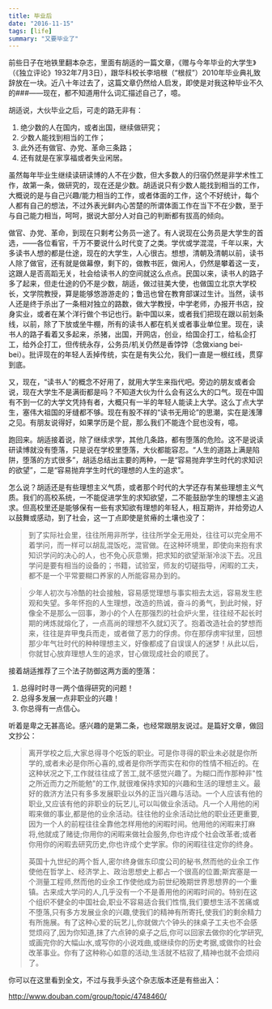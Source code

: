 ```yaml
---
title: 毕业后
date: "2016-11-15"
tags: [life]
summary: "又要毕业了"
---
```


前些日子在地铁里翻本杂志，里面有胡适的一篇文章，《赠与今年毕业的大学生》（《独立评论》1932年7月3日），跟华科校长李培根（“根叔”）2010年毕业典礼致辞放在一块。近八十年过去了，这篇文章仍然给人启发，即使是对我这种毕业不久的###——现在，都不知道用什么词汇描述自己了，噫。

胡适说，大伙毕业之后，可走的路无非有：

  1. 绝少数的人在国内，或者出国，继续做研究；
  2. 少数人能找到相当的工作；
  3. 此外还有做官、办党、革命三条路；
  4. 还有就是在家享福或者失业闲居。

虽然每年毕业生继续读研读博的人不在少数，但大多数人的归宿仍然是非学术性工作，故第一条，做研究的，现在还是少数。胡适说只有少数人能找到相当的工作，大概说的是与自己兴趣/能力相当的工作，或者体面的工作，这个不好统计，每个人都有自己的想法，不过外表光鲜内心苦楚的所谓体面工作在当下不在少数，至于与自己能力相当，呵呵，据说大部分人对自己的判断都有拔高的倾向。

做官、办党、革命，到现在只剩考公务员一途了。有人说现在公务员是大学生的首选，——各位看官，千万不要说什么时代变了之类。学优或学混混，千年以来，大多读书人想的都是仕途，现在的大学生，人心很古。想想，清朝及清朝以前，读书人除了做官，还有就是做幕僚，剩下的，做教书匠，做闲人，仍然是攀着这一支，这跟人是否高蹈无关，社会给读书人的空间就这么点点。民国以来，读书人的路子多了起来，但走仕途的仍不是少数，胡适，做过驻美大使，也做国立北京大学校长，文学院教授，算是能够悠游游走的；鲁迅也曾在教育部谋过生计。当然，读书人还是终于杀出了一条相对独立的路数，做大学教授，中学老师，办报开书店，投身实业，或者在某个洋行做个书记也行。新中国以来，或者我们把现在跟以前划条线，以前，除了下放或坐牛棚，所有的读书人都在机关或者事业单位里。现在，读书人的路子看着又多起来，杀猪，出国，开网店，创业，给国企打工，给私企打工，给外企打工，但传统永存，公务员/机关仍然是香饽饽（念做xiang bei-bei）。批评现在的年轻人丢掉传统，实在是有失公允，我们一直是一根红线，贯穿到底。

又，现在，“读书人”的概念不好用了，就用大学生来指代吧。旁边的朋友或者会说，现在大学生不是满街都是吗？不知道大伙为什么会有这么大的口气。现在中国有不到一亿的大学文凭持有者，大概只有一半的年轻人能读上大学。这么丁点大学生，塞伟大祖国的牙缝都不够。现在有股不祥的“读书无用论”的思潮，实在是浅薄之见。有朋友说得好，如果学历是个屁，那么我们不能连个屁也没有，噫。

跑回来。胡适接着说，除了继续求学，其他几条路，都有堕落的危险。这不是说读研读博就没有堕落，只是说在学校里堕落，大伙都能容忍。“人生的道路上满是陷阱，堕落的方式很多”，胡适总结出主要的两种，一是“容易抛弃学生时代的求知识的欲望”，二是“容易抛弃学生时代的理想的人生的追求”。

怎么说？胡适还是有些理想主义气质，或者那个时代的大学还存有某些理想主义气质。我们的高校系统，一不能促进学生的求知欲望，二不能鼓励学生的理想主义追求。但高校里还是能够保有一些有求知欲有理想的年轻人，相互期许，并给旁边人以鼓舞或感动，到了社会，这一丁点即使是贫瘠的土壤也没了：

> 到了实际社会里，往往所用非所学，往往所学全无用处，往往可以完全用不着学问，而一样可以胡乱混饭吃，混官做。在这种环境里，即使向来抱有求知识学问的决心的人，也不免心灰意懒，把求知的欲望渐渐冷淡下去。况且学问是要有相当的设备的；书籍，试验室，师友的切磋指导，闲暇的工夫，都不是一个平常要糊口养家的人所能容易办到的。

> 少年人初次与冷酷的社会接触，容易感觉理想与事实相去太远，容易发生悲观和失望。多年怀抱的人生理想，改造的热诚，奋斗的勇气，到此时候，好像全不是那么一回事，渺小的个人在那强烈的社会炉火里，往往经不起长时期的烤炼就熔化了，一点高尚的理想不久就幻灭了。抱着改造社会的梦想而来，往往是弃甲曳兵而走，或者做了恶力的俘虏。你在那俘虏牢狱里，回想那少年气壮时代的种种理想主义，好像都成了自误误人的迷梦！从此以后，你就甘心放弃理想人生的追求，甘心做现成社会的顺民了。

接着胡适推荐了三个法子防御这两方面的堕落：

  1. 总得时时寻一两个值得研究的问题！
  2. 总得多发展一点非职业的兴趣！
  3. 你总得有一点信心。

听着是卑之无甚高论。感兴趣的是第二条，也经常跟朋友说过。是篇好文章，做回文抄公：

> 离开学校之后,大家总得寻个吃饭的职业。可是你寻得的职业未必就是你所学的,或者未必是你所心喜的,或者是你所学而实在和你的性情不相近的。在这种状况之下,工作就往往成了苦工,就不感觉兴趣了。为糊口而作那种非"性之所近而力之所能勉"的工作,就很难保持求知的兴趣和生活的理想主义。最好的救济方法只有多多发展职业以外的正当兴趣与活动。一个人应该有他的职业,又应该有他的非职业的玩艺儿,可以叫做业余活动。凡一个人用他的闲暇来做的事业,都是他的业余活动。往往他的业余活动比他的职业还更重要,因为一个人的前程往往全靠他怎样用他的闲暇时间。他用他的闲暇来打麻将,他就成了赌徒;你用你的闲暇来做社会服务,你也许成个社会改革者;或者你用你的闲暇去研究历史,你也许成个史学家。你的闲暇往往定你的终身。
> 
> 英国十九世纪的两个哲人,密尔终身做东印度公司的秘书,然而他的业余工作使他在哲学上、经济学上、政治思想史上都占一个很高的位置;斯宾塞是一个测量工程师,然而他的业余工作使他成为前世纪晚期世界思想界的一个重镇。古来成大学问的人,几乎没有一个不是善用他的闲暇时间的。特别在这个组织不健全的中国社会,职业不容易适合我们性惰,我们要想生活不苦痛或不堕落,只有多方发展业余的兴趣,使我们的精神有所寄托,使我们的剩余精力有所施展。有了这种心爱的玩艺儿,你就做六个钟头的抹桌子工夫也不会感觉烦闷了,因为你知道,抹了六点钟的桌子之后,你可以回家去做你的化学研究,或画完你的大幅山水,或写你的小说戏曲,或继续你的历史考据,或做你的社会改革事业。你有了这种称心如意的活动,生活就不枯寂了,精神也就不会烦闷了。

你可以在这里看到全文，不过与我手头这个杂志版本还是有些出入：

<http://www.douban.com/group/topic/4748460/>
